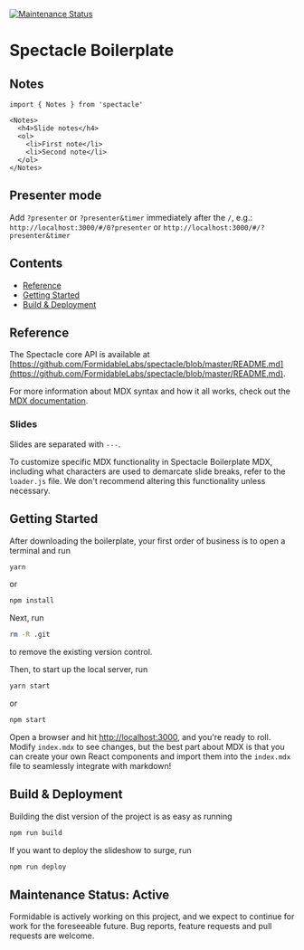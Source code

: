 [![Maintenance Status][maintenance-image]](#maintenance-status)

# Spectacle Boilerplate

## Notes

```
import { Notes } from 'spectacle'

<Notes>
  <h4>Slide notes</h4>
  <ol>
    <li>First note</li>
    <li>Second note</li>
  </ol>
</Notes>
```

## Presenter mode

Add `?presenter` or `?presenter&timer` immediately after the `/`,
e.g.: `http://localhost:3000/#/0?presenter` or
`http://localhost:3000/#/?presenter&timer`

## Contents

- [Reference](#reference)
- [Getting Started](#getting-started)
- [Build & Deployment](#build-deployment)

## Reference

The Spectacle core API is available at
[https://github.com/FormidableLabs/spectacle/blob/master/README.md](https://github.com/FormidableLabs/spectacle/blob/master/README.md).

For more information about MDX syntax and how it all works, check out
the [MDX documentation](https://mdxjs.com/).

### Slides

Slides are separated with `---`.

To customize specific MDX functionality in Spectacle Boilerplate MDX,
including what characters are used to demarcate slide breaks, refer to
the `loader.js` file. We don't recommend altering this functionality
unless necessary.

## Getting Started

After downloading the boilerplate, your first order of business is to
open a terminal and run

```bash
yarn
```

or

```bash
npm install
```

Next, run

```bash
rm -R .git
```

to remove the existing version control.

Then, to start up the local server, run

```bash
yarn start
```

or

```bash
npm start
```

Open a browser and hit [http://localhost:3000](http://localhost:3000),
and you're ready to roll. Modify `index.mdx` to see changes, but the
best part about MDX is that you can create your own React components
and import them into the `index.mdx` file to seamlessly integrate with
markdown!

## Build & Deployment

Building the dist version of the project is as easy as running

```bash
npm run build
```

If you want to deploy the slideshow to surge, run

```bash
npm run deploy
```

## Maintenance Status: Active

Formidable is actively working on this project, and we expect to
continue for work for the foreseeable future. Bug reports, feature
requests and pull requests are welcome.

[maintenance-image]:
  https://img.shields.io/badge/maintenance-active-green.svg
